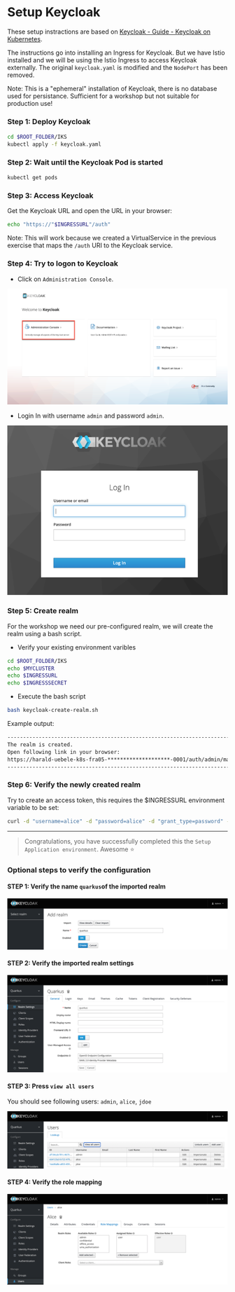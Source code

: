 # Setup Keycloak

These setup instractions are based on [Keycloak - Guide - Keycloak on Kubernetes](https://www.keycloak.org/getting-started/getting-started-kube).

The instructions go into installing an Ingress for Keycloak. But we have Istio installed and we will be using the Istio Ingress to access Keycloak externally. The original `keycloak.yaml` is modified and the `NodePort` has been removed.

Note: This is a "ephemeral" installation of Keycloak, there is no database used for persistance. Sufficient for a workshop but not suitable for production use!

### Step 1: Deploy Keycloak

```sh
cd $ROOT_FOLDER/IKS
kubectl apply -f keycloak.yaml
```

### Step 2: Wait until the Keycloak Pod is started

```sh
kubectl get pods
```

### Step 3: Access Keycloak

Get the Keycloak URL and open the URL in your browser:

```sh
echo "https://"$INGRESSURL"/auth"
```

Note: This will work because we created a VirtualService in the previous exercise that maps the `/auth` URI to the Keycloak service.

### Step 4: Try to logon to Keycloak

* Click on `Administration Console`.

![](../images/keycloak-configure-01.png)

* Login In with username `admin` and password `admin`.

![](../images/keycloak-configure-02.png)

### Step 5: Create realm

For the workshop we need our pre-configured realm, we will create the realm using a bash script.

* Verify your existing environment varibles

```sh
cd $ROOT_FOLDER/IKS
echo $MYCLUSTER
echo $INGRESSURL
echo $INGRESSSECRET
```

* Execute the bash script

```sh
bash keycloak-create-realm.sh
```

Example output:

```sh
------------------------------------------------------------------------
The realm is created.
Open following link in your browser:
https://harald-uebele-k8s-fra05-********************-0001/auth/admin/master/console/#/realms/quarkus
------------------------------------------------------------------------
```

### Step 6: Verify the newly created realm

Try to create an access token, this requires the $INGRESSURL environment variable to be set:

```sh
curl -d "username=alice" -d "password=alice" -d "grant_type=password" -d "client_id=frontend" https://$INGRESSURL/auth/realms/quarkus/protocol/openid-connect/token  | sed -n 's|.*"access_token":"\([^"]*\)".*|\1|p'
```

---

> Congratulations, you have successfully completed this the `Setup Application environment`. Awesome :star:

### Optional steps to verify the configuration

#### STEP 1: Verify the name `quarkus`of the imported realm

![](../images/keycloak-config-3.png)

#### STEP 2: Verify the imported realm settings

![](../images/keycloak-config-4.png)

#### STEP 3: Press `view all users`

You should see following users: `admin`, `alice`, `jdoe`

![](../images/keycloak-users.png)

#### STEP 4: Verify the role mapping

![](../images/keycloak-user.png)


